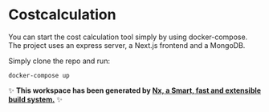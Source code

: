 # Costcalculation

You can start the cost calculation tool simply by using docker-compose. The project uses an express server, a Next.js frontend and a MongoDB.

Simply clone the repo and run:

```
docker-compose up
```

✨ **This workspace has been generated by [Nx, a Smart, fast and extensible build system.](https://nx.dev)** ✨
